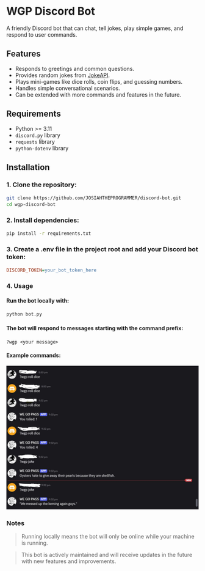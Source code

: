 # WGP Discord Bot

A friendly Discord bot that can chat, tell jokes, play simple games, and respond to user commands.

## Features

- Responds to greetings and common questions.
- Provides random jokes from [JokeAPI](https://v2.jokeapi.dev/).
- Plays mini-games like dice rolls, coin flips, and guessing numbers.
- Handles simple conversational scenarios.
- Can be extended with more commands and features in the future.

## Requirements

- Python >= 3.11
- `discord.py` library
- `requests` library
- `python-dotenv` library

## Installation

### 1. Clone the repository:  

```bash
git clone https://github.com/JOSIAHTHEPROGRAMMER/discord-bot.git
cd wgp-discord-bot
```

### 2. Install dependencies:

```bash
pip install -r requirements.txt
```

### 3. Create a .env file in the project root and add your Discord bot token:

```ini
DISCORD_TOKEN=your_bot_token_here
```

### 4. Usage

#### Run the bot locally with:

```bash
python bot.py
```

#### The bot will respond to messages starting with the command prefix:

```php-template
?wgp <your message>
```
#### Example commands:
![Example test](images/example.jpg)



###  Notes
>Running locally means the bot will only be online while your machine is running.

>This bot is actively maintained and will receive updates in the future with new features and improvements.
